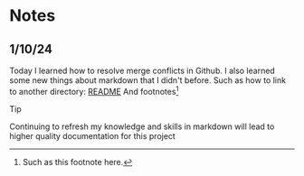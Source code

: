 # Notes
## 1/10/24
Today I learned how to resolve merge conflicts in Github. I also learned some new things about markdown that I didn't before.
Such as how to link to another directory: [README](/README.md)
And footnotes[^1]

> [!TIP]
> Continuing to refresh my knowledge and skills in markdown will lead to higher quality documentation for this project

[^1]: Such as this footnote here.